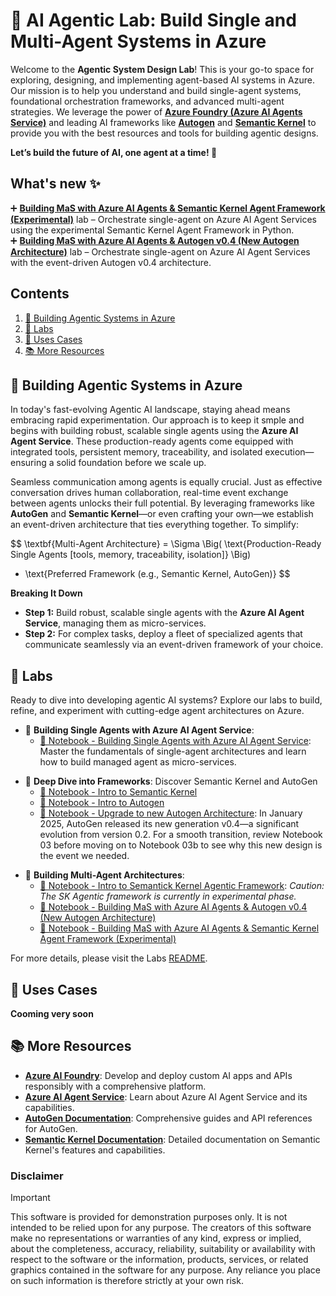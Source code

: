 <!-- markdownlint-disable MD033 -->

# 🤖  AI Agentic Lab: Build Single and Multi-Agent Systems in Azure

Welcome to the **Agentic System Design Lab**! This is your go-to space for exploring, designing, and implementing agent-based AI systems in Azure. Our mission is to help you understand and build single-agent systems, foundational orchestration frameworks, and advanced multi-agent strategies. We leverage the power of [**Azure Foundry (Azure AI Agents Service)**](https://azure.microsoft.com/en-us/products/ai-foundry/?msockid=0b24a995eaca6e7d3c1dbc1beb7e6fa8#Use-cases-and-Capabilities) and leading AI frameworks like [**Autogen**](https://microsoft.github.io/autogen/0.2/docs/Getting-Started/) and [**Semantic Kernel**](https://learn.microsoft.com/en-us/semantic-kernel/overview/) to provide you with the best resources and tools for building agentic designs.

**Let’s build the future of AI, one agent at a time! 🚀**

## What's new ✨

➕ [**Building MaS with Azure AI Agents & Semantic Kernel Agent Framework (Experimental)**](labs/03-building-multi-agent-systems/sk-and-azure-ai-agents.ipynb) lab – Orchestrate single-agent  on Azure AI Agent Services using the experimental Semantic Kernel Agent Framework in Python.  
➕ [**Building MaS with Azure AI Agents & Autogen v0.4 (New Autogen Architecture)**](labs/03-building-multi-agent-systems/autogen-and-azure-ai-agents.ipynb) lab – Orchestrate single-agent on Azure AI Agent Services with the event-driven Autogen v0.4 architecture.

## Contents

1. [🤖 Building Agentic Systems in Azure](#-building-agentic-systems-in-azure)
1. [🧪 Labs](#-labs)
1. [🚀 Uses Cases](#-getting-started)
1. [📚 More Resources](#-other-resources)

## 🤖 Building Agentic Systems in Azure

In today's fast-evolving Agentic AI landscape, staying ahead means embracing rapid experimentation. Our approach is to keep it smple and begins with building robust, scalable single agents using the **Azure AI Agent Service**. These production-ready agents come equipped with integrated tools, persistent memory, traceability, and isolated execution—ensuring a solid foundation before we scale up.

Seamless communication among agents is equally crucial. Just as effective conversation drives human collaboration, real-time event exchange between agents unlocks their full potential. By leveraging frameworks like **AutoGen** and **Semantic Kernel**—or even crafting your own—we establish an event-driven architecture that ties everything together. To simplify:

$$
\textbf{Multi-Agent Architecture} = \Sigma \Big( \text{Production-Ready Single Agents [tools, memory, traceability, isolation]} \Big) 
+ \text{Preferred Framework (e.g., Semantic Kernel, AutoGen)}
$$

**Breaking It Down**

- **Step 1:** Build robust, scalable single agents with the **Azure AI Agent Service**, managing them as micro-services.
- **Step 2:** For complex tasks, deploy a fleet of specialized agents that communicate seamlessly via an event-driven framework of your choice.

## 🧪 Labs
Ready to dive into developing agentic AI systems? Explore our labs to build, refine, and experiment with cutting-edge agent architectures on Azure.

+ 🧪 **Building Single Agents with Azure AI Agent Service**:  
   - [🧾 Notebook - Building Single Agents with Azure AI Agent Service](labs/01-azure-ai-agents/single-agent-with-azure-ai-agents.ipynb): Master the fundamentals of single-agent architectures and learn how to build managed agent as micro-services.
- 🧪 **Deep Dive into Frameworks**: Discover Semantic Kernel and AutoGen
   - [🧾 Notebook - Intro to Semantic Kernel](labs/02-frameworks/intro-to-semantic-kernel.ipynb)  
   + [🧾 Notebook - Intro to Autogen](labs/02-frameworks/intro-to-autogen-v2.ipynb)
   - [🧾 Notebook - Upgrade to new Autogen Architecture](labs/02-frameworks/upgrade-to-autogen-new-architecture.ipynb): In January 2025, AutoGen released its new generation v0.4—a significant evolution from version 0.2. For a smooth transition, review Notebook 03 before moving on to Notebook 03b to see why this new design is the event we needed.
+ 🧪 **Building Multi-Agent Architectures**:
   - [🧾 Notebook - Intro to Semantick Kernel Agentic Framework](labs/03-building-multi-agent-systems/sk-agent-framework.ipynb): *Caution: The SK Agentic framework is currently in experimental phase.*
   + [🧾 Notebook - Building MaS with Azure AI Agents & Autogen v0.4 (New Autogen Architecture)](labs/03-building-multi-agent-systems/autogen-and-azure-ai-agents.ipynb)
   - [🧾 Notebook - Building MaS with Azure AI Agents & Semantic Kernel Agent Framework (Experimental)](labs/03-building-multi-agent-systems/sk-and-azure-ai-agents.ipynb)

For more details, please visit the Labs [README](labs/README.md).

## 🚀 Uses Cases

**Cooming very soon**

## 📚 More Resources

- **[Azure AI Foundry](https://azure.microsoft.com/en-us/products/ai-foundry/?msockid=0b24a995eaca6e7d3c1dbc1beb7e6fa8#Use-cases-and-Capabilities)**: Develop and deploy custom AI apps and APIs responsibly with a comprehensive platform.
- **[Azure AI Agent Service](https://learn.microsoft.com/en-us/azure/ai-services/agents/overview)**: Learn about Azure AI Agent Service and its capabilities.
- **[AutoGen Documentation](https://microsoft.github.io/autogen/0.2/docs/Getting-Started/)**: Comprehensive guides and API references for AutoGen.
- **[Semantic Kernel Documentation](https://learn.microsoft.com/en-us/semantic-kernel/overview/)**: Detailed documentation on Semantic Kernel's features and capabilities.

### Disclaimer

> [!IMPORTANT]
> This software is provided for demonstration purposes only. It is not intended to be relied upon for any purpose. The creators of this software make no representations or warranties of any kind, express or implied, about the completeness, accuracy, reliability, suitability or availability with respect to the software or the information, products, services, or related graphics contained in the software for any purpose. Any reliance you place on such information is therefore strictly at your own risk.
